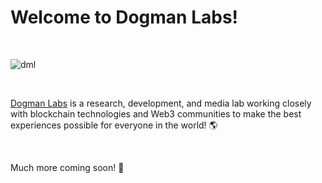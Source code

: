 # Welcome to Dogman Labs!

<br/>

![dml](https://user-images.githubusercontent.com/78451795/141664482-6ebcb4e2-368d-468c-96f0-1fab5ca59df5.png)

<br/>

[Dogman Labs](http://DogmanLabs.com) is a research, development, and media lab working closely with blockchain technologies and Web3 communities to make the best experiences possible for everyone in the world! 🌎

<br/>

Much more coming soon! 🐶


<!--
**DogmanLabs/DogmanLabs** is a ✨ _special_ ✨ repository because its `README.md` (this file) appears on your GitHub profile.

Here are some ideas to get you started:

- 🔭 I’m currently working on ...
- 🌱 I’m currently learning ...
- 👯 I’m looking to collaborate on ...
- 🤔 I’m looking for help with ...
- 💬 Ask me about ...
- 📫 How to reach me: ...
- 😄 Pronouns: ...
- ⚡ Fun fact: ...
-->
